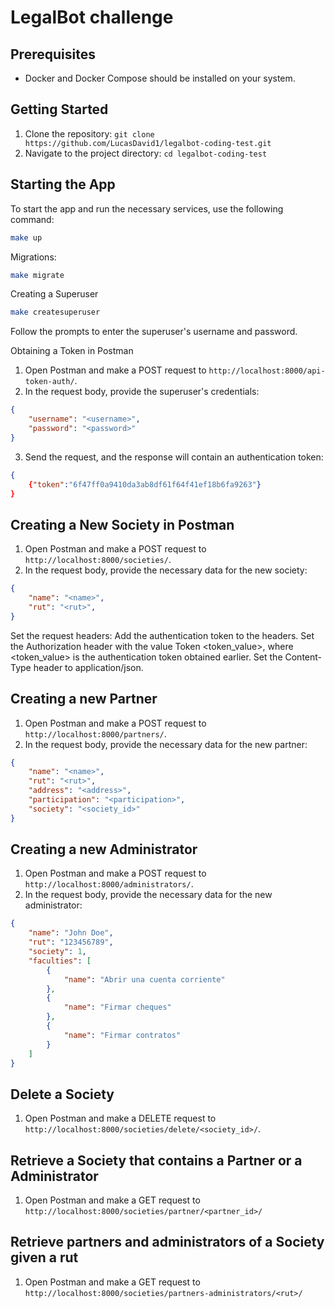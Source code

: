 # LegalBot challenge

## Prerequisites
- Docker and Docker Compose should be installed on your system.

## Getting Started
1. Clone the repository: `git clone https://github.com/LucasDavid1/legalbot-coding-test.git`
2. Navigate to the project directory: `cd legalbot-coding-test`

## Starting the App
To start the app and run the necessary services, use the following command:

```bash
make up
```

Migrations: 
```bash
make migrate
```

Creating a Superuser
```bash
make createsuperuser
```



Follow the prompts to enter the superuser's username and password.

Obtaining a Token in Postman
1. Open Postman and make a POST request to `http://localhost:8000/api-token-auth/`.
2. In the request body, provide the superuser's credentials:

```json
{
    "username": "<username>",
    "password": "<password>"
}
```


3. Send the request, and the response will contain an authentication token:

```json
{
    {"token":"6f47ff0a9410da3ab8df61f64f41ef18b6fa9263"}
}
```


## Creating a New Society in Postman
1. Open Postman and make a POST request to `http://localhost:8000/societies/`.
2. In the request body, provide the necessary data for the new society:

```json
{
    "name": "<name>",
    "rut": "<rut>",
}
```

Set the request headers:
Add the authentication token to the headers. Set the Authorization header with the value Token <token_value>, where <token_value> is the authentication token obtained earlier.
Set the Content-Type header to application/json.


## Creating a new Partner
1. Open Postman and make a POST request to `http://localhost:8000/partners/`.
2. In the request body, provide the necessary data for the new partner:

```json
{
    "name": "<name>",
    "rut": "<rut>",
    "address": "<address>",
    "participation": "<participation>",
    "society": "<society_id>"
}
```

## Creating a new Administrator
1. Open Postman and make a POST request to `http://localhost:8000/administrators/`.
2. In the request body, provide the necessary data for the new administrator:

```json
{
    "name": "John Doe",
    "rut": "123456789",
    "society": 1,
    "faculties": [
        {
            "name": "Abrir una cuenta corriente"
        },
        {
            "name": "Firmar cheques"
        },
        {
            "name": "Firmar contratos"
        }
    ]
}
```

## Delete a Society
1. Open Postman and make a DELETE request to `http://localhost:8000/societies/delete/<society_id>/`.


## Retrieve a Society that contains a Partner or a Administrator
1. Open Postman and make a GET request to `http://localhost:8000/societies/partner/<partner_id>/`


## Retrieve partners and administrators of a Society given a rut
1. Open Postman and make a GET request to `http://localhost:8000/societies/partners-administrators/<rut>/`
